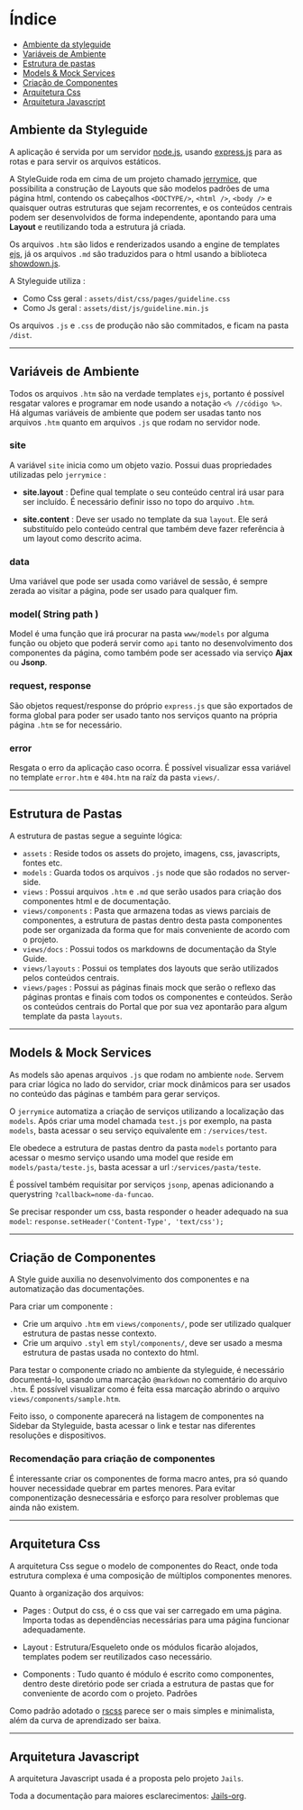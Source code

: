 # Índice

- [Ambiente da styleguide](#ambientedastyleguide)
- [Variáveis de Ambiente](#variveisdeambiente)
- [Estrutura de pastas](#estruturadepastas)
- [Models & Mock Services](#modelsmockservices)
- [Criação de Componentes](#criaodecomponentes)
- [Arquitetura Css](#arquiteturacss)
- [Arquitetura Javascript](#arquiteturajavascript)

## Ambiente da Styleguide

A aplicação é servida por um servidor [node.js](//nodejs.org), usando [express.js](//expressjs.com/) para as rotas e para servir
os arquivos estáticos.

A StyleGuide roda em cima de um projeto chamado [jerrymice](//github.com/Javiani/JerryMice), que possibilita a construção de Layouts que são modelos padrões de uma página html, contendo os cabeçalhos `<DOCTYPE/>`, `<html />`, `<body />` e quaisquer outras estruturas que sejam recorrentes, e os conteúdos centrais podem ser desenvolvidos de forma independente, apontando para uma **Layout** e reutilizando toda a estrutura já criada.

Os arquivos `.htm` são lidos e renderizados usando a engine de templates [ejs](//www.embeddedjs.com/), já os arquivos `.md` são traduzidos
para o html usando a biblioteca [showdown.js](//github.com/showdownjs/showdown).

A Styleguide utiliza :
- Como Css geral : `assets/dist/css/pages/guideline.css`
- Como Js geral  : `assets/dist/js/guideline.min.js`

Os arquivos `.js` e `.css` de produção não são commitados, e ficam na pasta `/dist`.

---

## Variáveis de Ambiente

Todos os arquivos `.htm` são na verdade templates `ejs`, portanto é possível resgatar valores e programar em node usando
a notação `<% //código %>`. Há algumas variáveis de ambiente que podem ser usadas tanto nos arquivos `.htm` quanto em arquivos `.js` que rodam no servidor node.

### site

A variável `site` inicia como um objeto vazio. Possui duas propriedades utilizadas pelo `jerrymice` :
- **site.layout** : Define qual template o seu conteúdo central irá usar para ser incluído. É necessário definir isso no topo do arquivo `.htm`.

- **site.content** : Deve ser usado no template da sua `layout`. Ele será substituído pelo conteúdo central que também deve fazer referência à um layout como descrito acima.

### data

Uma variável que pode ser usada como variável de sessão, é sempre zerada ao visitar a página, pode ser usado para qualquer fim.

### model( String path )

Model é uma função que irá procurar na pasta `www/models` por alguma função ou objeto que poderá servir como `api` tanto
no desenvolvimento dos componentes da página, como também pode ser acessado via serviço **Ajax** ou **Jsonp**.

### request, response
São objetos request/response do próprio `express.js` que são exportados de forma global para poder ser usado tanto nos serviços quanto na própria página `.htm` se for necessário.

### error
Resgata o erro da aplicação caso ocorra. É possível visualizar essa variável no template `error.htm` e `404.htm` na raíz da pasta `views/`.

---

## Estrutura de Pastas

A estrutura de pastas segue a seguinte lógica:

- `assets` : Reside todos os assets do projeto, imagens, css, javascripts, fontes etc.
- `models` : Guarda todos os arquivos `.js` node que são rodados no server-side.
- `views`  : Possui arquivos `.htm` e `.md` que serão usados para criação dos componentes html e de documentação.
- `views/components` : Pasta que armazena todas as views parciais de componentes, a estrutura de pastas dentro desta pasta componentes pode ser organizada da forma que for mais conveniente de acordo com o projeto.
- `views/docs`    : Possui todos os markdowns de documentação da Style Guide.
- `views/layouts` : Possui os templates dos layouts que serão utilizados pelos conteúdos centrais.
- `views/pages`   : Possui as páginas finais mock que serão o reflexo das páginas prontas e finais com todos os componentes e conteúdos. Serão os conteúdos centrais do Portal que por sua vez apontarão para algum template da pasta `layouts`.

---

## Models & Mock Services

As models são apenas arquivos `.js` que rodam no ambiente `node`. Servem para criar lógica no lado do servidor, criar
mock dinâmicos para ser usados no conteúdo das páginas e também para gerar serviços.

O `jerrymice` automatiza a criação de serviços utilizando a localização das `models`. Após criar uma model chamada `test.js` por exemplo, na pasta `models`, basta acessar o seu serviço equivalente em : `/services/test`.

Ele obedece a estrutura de pastas dentro da pasta `models` portanto para acessar o mesmo serviço usando uma model que reside em `models/pasta/teste.js`, basta acessar a url :`/services/pasta/teste`.

É possível também requisitar por serviços `jsonp`, apenas adicionando a querystring `?callback=nome-da-funcao`.

Se precisar responder um css, basta responder o header adequado na sua `model`: `response.setHeader('Content-Type', 'text/css');`

---

## Criação de Componentes

A Style guide auxilia no desenvolvimento dos componentes e na automatização das documentações.

Para criar um componente :
- Crie um arquivo `.htm` em `views/components/`, pode ser utilizado qualquer estrutura de pastas nesse contexto.
- Crie um arquivo `.styl` em `styl/components/`, deve ser usado a mesma estrutura de pastas usada no contexto do html.

Para testar o componente criado no ambiente da styleguide, é necessário documentá-lo, usando uma marcação `@markdown` no
comentário do arquivo `.htm`. É possível visualizar como é feita essa marcação abrindo o arquivo `views/components/sample.htm`.

Feito isso, o componente aparecerá na listagem de componentes na Sidebar da Styleguide, basta acessar o link e testar nas diferentes resoluções e dispositivos.

### Recomendação para criação de componentes

É interessante criar os componentes de forma macro antes, pra só quando houver necessidade quebrar em partes menores. Para evitar componentização desnecessária e esforço para resolver problemas que ainda não existem.

---

## Arquitetura Css

A arquitetura Css segue o modelo de componentes do React, onde toda estrutura complexa é uma composição de múltiplos componentes menores.

Quanto à organização dos arquivos:

- Pages : Output do css, é o css que vai ser carregado em uma página. Importa todas as dependências necessárias para uma página funcionar adequadamente.

- Layout : Estrutura/Esqueleto onde os módulos ficarão alojados, templates podem ser reutilizados caso necessário.

- Components : Tudo quanto é módulo é escrito como componentes, dentro deste diretório pode ser criada a estrutura de pastas que for conveniente de acordo com o projeto.
Padrões

Como padrão adotado o [rscss](//rscss.io/) parece ser o mais simples e minimalista, além da curva de aprendizado ser baixa.

---

## Arquitetura Javascript

A arquitetura Javascript usada é a proposta pelo projeto `Jails`.

Toda a documentação para maiores esclarecimentos: [Jails-org](//github.com/Jails-org).

